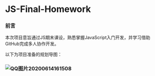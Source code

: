 # JS-Final-Homework
### 前言

本次项目意旨通过JS期末课设，熟悉掌握JavaScript入门开发，并学习借助GitHub完成多人协作开发。

以下为项目准备的规划导图：

### ![QQ图片20200614161508](C:\Users\91000\Desktop\QQ图片20200614161508.png)

